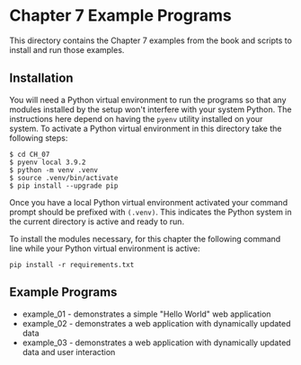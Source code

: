 # Chapter 7 Example Programs

This directory contains the Chapter 7 examples from the book and scripts to install and run those examples.

## Installation

You will need a Python virtual environment to run the programs so that any modules installed by the setup won't interfere with your system Python. The instructions here depend on having the `pyenv` utility installed on your system. To activate a Python virtual environment in this directory take the following steps:

```console
$ cd CH_07
$ pyenv local 3.9.2
$ python -m venv .venv
$ source .venv/bin/activate
$ pip install --upgrade pip
```

Once you have a local Python virtual environment activated your command prompt should be prefixed with `(.venv)`. This indicates the Python system in the current directory is active and ready to run.

To install the modules necessary, for this chapter the following command line while your Python virtual environment is active:

```console
pip install -r requirements.txt
```

## Example Programs

- example_01 - demonstrates a simple "Hello World" web application
- example_02 - demonstrates a web application with dynamically updated data
- example_03 - demonstrates a web application with dynamically updated data and user interaction
